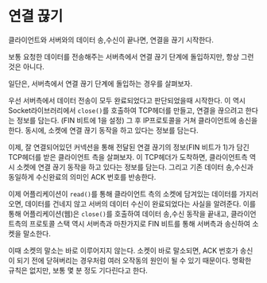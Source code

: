 # 연결 끊기

클라이언트와 서버와의 데이터 송,수신이 끝나면, 연결을 끊기 시작한다.

보통 요청한 데이터를 전송해주는 서버측에서 연결 끊기 단계에 돌입하지만, 항상 그런것은 아니다.

일단은, 서버측에서 연결 끊기 단계에 돌입하는 경우를 살펴보자.

우선 서버측에서 데이터 전송이 모두 완료되었다고 판단되었을때 시작한다. 이 역시 Socket라이브러리에서 `close()`를 호출하여 TCP헤더를 만들고, 연결을 끊으려고 한다는 정보를 담는다. (FIN 비트에 1을 설정) 그 후 IP프로토콜을 거쳐 클라이언트에 송신을 한다. 동시에, 소켓에 연결 끊기 동작을 하고 있다는 정보를 담는다.

이제, 잘 연결되어있던 커넥션을 통해 전달된 연결 끊기의 정보(FIN 비트가 1)가 담긴 TCP헤더를 받은 클라이언트 측을 살펴보자. 이 TCP헤더가 도착하면, 클라이언트측 역시 소켓에 연결 끊기 동작을 하고 있다는 정보를 담는다. 그리고 기존 데이터 송,수신과 동일하게 수신완료의 의미인 ACK 번호를 반송한다.

이제 어플리케이션이 `read()`를 통해 클라이언트 측의 소켓에 담겨있는 데이터를 가지러 오면, 데이터를 건네지 않고 서버의 데이터 수신이 완료되었다는 사실을 알려준다. 이를 통해 어플리케이션(웹)은 `close()`를 호출하여 데이터 송,수신 동작을 끝내고, 클라이언트측의 프로토콜 스택 역시 서버측과 마찬가지로 FIN 비트를 통해 서버측과 송신하여 소켓을 말소한다.

이때 소켓의 말소는 바로 이루어지지 않는다. 소켓이 바로 말소되면, ACK 번호가 송신이 되기 전에 닫혀버리는 경우처럼 여러 오작동의 원인이 될 수 있기 때문이다. 명확한 규칙은 없지만, 보통 몇 분 정도 기다린다고 한다.